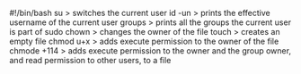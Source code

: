 #!/bin/bash
su > switches the current user
id -un > prints the effective username of the current user
groups > prints all the groups the current user is part of
sudo chown > changes the owner of the file
touch > creates an empty file
chmod u+x  > adds execute permission to the owner of the file
chmode +114 > adds execute permission to the owner and the group owner, and read permission to other users, to a file

